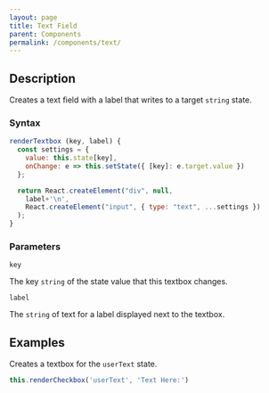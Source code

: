 ```yaml
---
layout: page
title: Text Field
parent: Components
permalink: /components/text/
---
```


## Description

Creates a text field with a label that writes to a target `string` state.

### Syntax

```js
renderTextbox (key, label) {
  const settings = {
    value: this.state[key],
    onChange: e => this.setState({ [key]: e.target.value })
  };

  return React.createElement("div", null,
    label+'\n',
    React.createElement("input", { type: "text", ...settings })
  );
}
```

### Parameters

`key`

The key `string` of the state value that this textbox changes.

`label`

The `string` of text for a label displayed next to the textbox.

## Examples

Creates a textbox for the `userText` state.

```js
this.renderCheckbox('userText', 'Text Here:')
```
